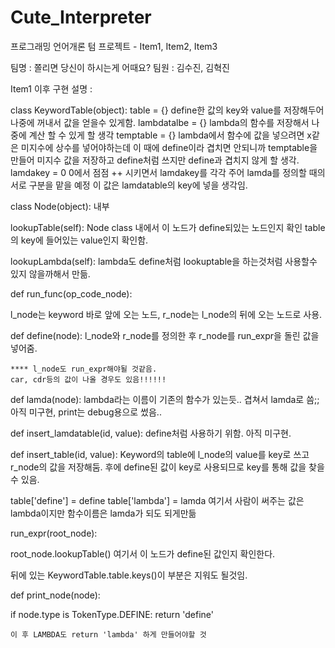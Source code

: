 # Cute_Interpreter
프로그래밍 언어개론 텀 프로젝트 - Item1, Item2, Item3

팀명 : 쫄리면 당신이 하시는게 어때요?
팀원 : 김수진, 김혁진


Item1 이후 구현 설명 :

class KeywordTable(object):
table = {}
	define한 값의 key와 value를 저장해두어 나중에 꺼내서 값을 얻을수 있게함.
lambdatalbe = {}
	lambda의 함수를 저장해서 나중에 계산 할 수 있게 할 생각
temptable = {}
	lambda에서 함수에 값을 넣으려면 x같은 미지수에 상수를 넣어야하는데
	이 때에 define이라 겹치면 안되니까 temptable을 만들어 미지수 값을
	저장하고 define처럼 쓰지만 define과 겹치지 않게 할 생각.
lamdakey = 0
	0에서 점점 ++ 시키면서 lamdakey를 각각 주어 lamda를 정의할 때의 
	서로 구분을 맡을 예정
	이 값은 lamdatable의 key에 넣을 생각임.


class Node(object): 내부

lookupTable(self):
	Node class 내에서 이 노드가 define되있는 노드인지 확인
	table의 key에 들어있는 value인지 확인함.

lookupLambda(self):
	lambda도 define처럼 lookuptable을 하는것처럼 사용할수 있지 않을까해서
	만듦.


def run_func(op_code_node):

l_node는 keyword 바로 앞에 오는 노드,
r_node는 l_node의 뒤에 오는 노드로 사용.

def define(node):
	l_node와 r_node를 정의한 후 r_node를 run_expr을 돌린 값을 넣어줌.

	**** l_node도 run_expr해야될 것같음. 
	car, cdr등의 값이 나올 경우도 있음!!!!!!

def lamda(node):
	lambda라는 이름이 기존의 함수가 있는듯.. 겹쳐서 lamda로 씀;;
	아직 미구현, print는 debug용으로 썼음..

def insert_lamdatable(id, value):
	define처럼 사용하기 위함.
	아직 미구현.

def insert_table(id, value):
	Keyword의 table에 l_node의 value를 key로 쓰고 r_node의 값을 저장해둠.
	후에 define된 값이 key로 사용되므로 key를 통해 값을 찾을 수 있음.


table['define'] = define
table['lambda'] = lamda
	여기서 사람이 써주는 값은 lambda이지만 함수이름은 lamda가 되도 되게만듦


run_expr(root_node):
	
root_node.lookupTable()
	여기서 이 노드가 define된 값인지 확인한다.

뒤에 있는 KeywordTable.table.keys()이 부분은 지워도 될것임.


def print_node(node):

if node.type is TokenType.DEFINE:
	return 'define'

	이 후 LAMBDA도 return 'lambda' 하게 만들어야할 것





